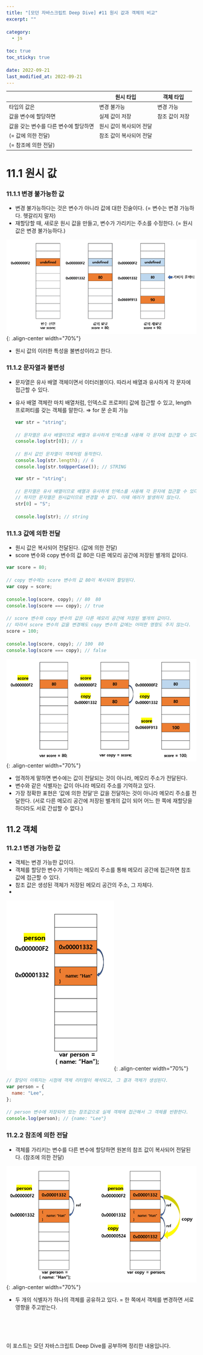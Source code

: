 ```yaml
---
title: "[모던 자바스크립트 Deep Dive] #11 원시 값과 객체의 비교"
excerpt: ""

category:
  - js

toc: true
toc_sticky: true

date: 2022-09-21
last_modified_at: 2022-09-21
---
```


|                                       | 원시 타입               | 객체 타입      |
| ------------------------------------- | ----------------------- | -------------- |
| 타입의 값은                           | 변경 불가능             | 변경 가능      |
| 값을 변수에 할당하면                  | 실제 값이 저장          | 참조 값이 저장 |
| 값을 갖는 변수를 다른 변수에 할당하면 | 원시 값이 복사되어 전달 |
| (= 값에 의한 전달)                    | 참조 값이 복사되어 전달 |
| (= 참조에 의한 전달)                  |

# 11.1 원시 값

### 11.1.1 변경 불가능한 값

- 변경 불가능하다는 것은 변수가 아니라 값에 대한 진술이다. (= 변수는 변경 가능하다. 헷갈리지 말자)
- 재할당할 때, 새로운 원시 값을 만들고, 변수가 가리키는 주소를 수정한다. (= 원시값은 변경 불가능하다.)

![Untitled](/assets/images/11-1.png){: .align-center width="70%"}

- 원시 값의 이러한 특성을 불변성이라고 한다.

### 11.1.2 문자열과 불변성

- 문자열은 유사 배열 객체이면서 이터러블이다. 따라서 배열과 유사하게 각 문자에 접근할 수 있다.
- 유사 배열 객체란 마치 배열처럼, 인덱스로 프로퍼티 값에 접근할 수 있고, length 프로퍼티를 갖는 객체를 말한다.
  ⇒ for 문 순회 가능

  ```jsx
  var str = "string";

  // 문자열은 유사 배열이므로 배열과 유사하게 인덱스를 사용해 각 문자에 접근할 수 있다.
  console.log(str[0]); // s

  // 원시 값인 문자열이 객체처럼 동작한다.
  console.log(str.length); // 6
  console.log(str.toUpperCase()); // STRING
  ```

  ```jsx
  var str = "string";

  // 문자열은 유사 배열이므로 배열과 유사하게 인덱스를 사용해 각 문자에 접근할 수 있다.
  // 하지만 문자열은 원시값이므로 변경할 수 없다. 이때 에러가 발생하지 않는다.
  str[0] = "S";

  console.log(str); // string
  ```

### 11.1.3 값에 의한 전달

- 원시 값은 복사되어 전달된다. (값에 의한 전달)
- score 변수와 copy 변수의 값 80은 다른 메모리 공간에 저장된 별개의 값이다.

```jsx
var score = 80;

// copy 변수에는 score 변수의 값 80이 복사되어 할당된다.
var copy = score;

console.log(score, copy); // 80  80
console.log(score === copy); // true

// score 변수와 copy 변수의 값은 다른 메모리 공간에 저장된 별개의 값이다.
// 따라서 score 변수의 값을 변경해도 copy 변수의 값에는 어떠한 영향도 주지 않는다.
score = 100;

console.log(score, copy); // 100  80
console.log(score === copy); // false
```

![Untitled](/assets/images/11-2.png){: .align-center width="70%"}

- 엄격하게 말하면 변수에는 값이 전달되는 것이 아니라, 메모리 주소가 전달된다.
- 변수와 같은 식별자는 값이 아니라 메모리 주소를 기억하고 있다.
- 가장 정확한 표현은 ‘값에 의한 전달’은 값을 전달하는 것이 아니라 메모리 주소를 전달한다. (서로 다른 메모리 공간에 저장된 별개의 값이 되어 어느 한 쪽에 재할당을 하더라도 서로 간섭할 수 없다.)

## 11.2 객체

### 11.2.1 변경 가능한 값

- 객체는 변경 가능한 값이다.
- 객체를 할당한 변수가 기억하는 메모리 주소를 통해 메모리 공간에 접근하면 참조 값에 접근할 수 있다.
- 참조 값은 생성된 객체가 저장된 메모리 공간의 주소, 그 자체다.
-

![Untitled](/assets/images/11-3.png){: .align-center width="70%"}

```jsx
// 할당이 이뤄지는 시점에 객체 리터럴이 해석되고, 그 결과 객체가 생성된다.
var person = {
  name: "Lee",
};

// person 변수에 저장되어 있는 참조값으로 실제 객체에 접근해서 그 객체를 반환한다.
console.log(person); // {name: "Lee"}
```

### 11.2.2 참조에 의한 전달

- 객체를 가리키는 변수를 다른 변수에 할당하면 원본의 참조 값이 복사되어 전달된다. (참조에 의한 전달)

![Untitled](/assets/images/11-4.png){: .align-center width="70%"}

- 두 개의 식별자가 하나의 객체를 공유하고 있다. = 한 쪽에서 객체를 변경하면 서로 영향을 주고받는다.

<br><br><br><br>
이 포스트는 모던 자바스크립트 Deep Dive를 공부하며 정리한 내용입니다.
